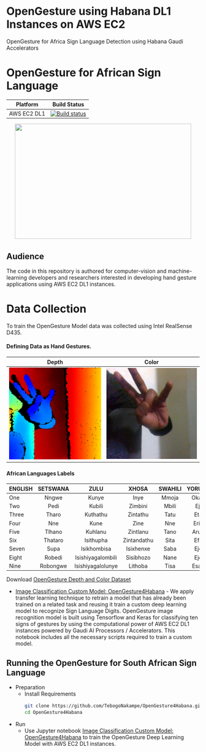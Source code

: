 # OpenGesture using Habana DL1 Instances on AWS EC2
OpenGesture for Africa Sign Language Detection using Habana Gaudi Accelerators
# OpenGesture for African Sign Language 
Platform | Build Status |
-------- | ------------ |
AWS EC2 DL1| [![Build status](https://ci.appveyor.com/api/projects/status/swutsp1bjcc56q64/branch/master?svg=true)](https://github.com/AfricaMachineIntelligence/opengesture)

<p align="center">
  <img width="460" height="300" src="https://github.com/TebogoNakampe/XRDrive-Sim/blob/master/Code/hand.gif">
</p>

## Audience

The code in this repository is authored for computer-vision and machine-learning developers and researchers interested in developing hand gesture applications using AWS EC2 DL1 instances.

# Data Collection

To train the OpenGesture Model data was collected using Intel RealSense D435.

#### Defining Data as Hand Gestures.
Depth                 |  Color
:-------------------------:|:-------------------------:
![](https://github.com/AfricaMachineIntelligence/OpenGesture/blob/main/Assets/11_Depth_adobespark%20(1).png)  |  ![](https://github.com/AfricaMachineIntelligence/OpenGesture/blob/main/Assets/11a_Color_adobespark_adobespark.png)

#### African Languages Labels

| ENGLISH      | SETSWANA       | ZULU               | XHOSA         | SWAHILI       | YORUBA        |
| :---         |     :---:      |      :---:         |     :---:     |     :---:     |     :---:     |
| One          | Nngwe          | Kunye              | Inye          | Mmoja	     | Okan          |
| Two          | Pedi           | Kubili             | Zimbini       | Mbili         | Eji	     |
| Three        | Tharo          | Kuthathu           | Zintathu      | Tatu          | Eta           |
| Four         | Nne            | Kune               | Zine          | Nne           | Erin          | 
| Five         | Tlhano         | Kuhlanu            | Zintlanu      | Tano          | Arun          |
| Six          | Thataro        | Isithupha          | Zintandathu   | Sita          | Efa           |
| Seven        | Supa           | Isikhombisa        | Isixhenxe     | Saba          | Eje           |
| Eight        | Robedi         | Isishiyagalombili  | Sisibhozo     | Nane          | Ejo           |
| Nine         | Robongwe       | Isishiyagalolunye  | Lithoba       | Tisa          | Esan          |


Download [OpenGesture Depth and Color Dataset](https://github.com/AfricaMachineIntelligence/opengesture3d-data)<br>

* [Image Classification Custom Model: OpenGesture4Habana](PlanetGesture-AWS-Habana.ipynb) -  We apply transfer learning technique to retrain a model that has already been trained on a related task and reusing it train a custom deep learning model to recognize Sign Language Digits. OpenGesture image recognition model is built using Tensorflow and Keras for classifying ten signs of gestures by using the computational power of AWS EC2 DL1 instances powered by Gaudi AI Processors / Accelerators. This notebook includes all the necessary scripts required to train a custom model.

## Running the OpenGesture for South African Sign Language 
* Preparation
	* Install Requirements
		```bash
		git clone https://github.com/TebogoNakampe/OpenGesture4Habana.git
		cd OpenGesture4Habana
		```
* Run
	* Use Jupyter notebook [Image Classification Custom Model: OpenGesture4Habana](PlanetGesture-AWS-Habana.ipynb) to train the OpenGesture Deep Learning Model with AWS EC2 DL1 instances.

